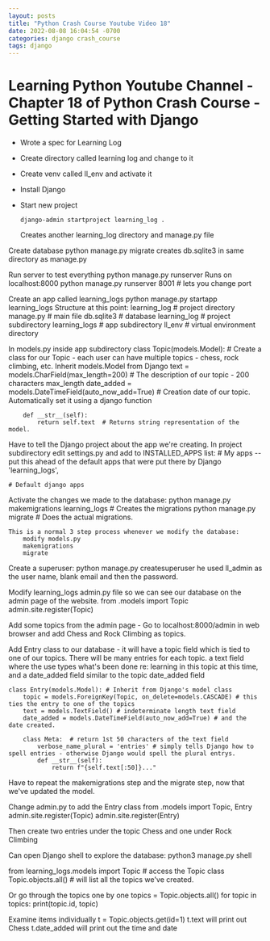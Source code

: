 ```yaml
---
layout: posts
title: "Python Crash Course Youtube Video 18"
date: 2022-08-08 16:04:54 -0700
categories: django crash_course
tags: django
---
```


# Learning Python Youtube Channel - Chapter 18 of Python Crash Course - Getting Started with Django

* Wrote a spec for Learning Log
* Create directory called learning log and change to it
* Create venv called ll_env and activate it

* Install Django

* Start new project
    
    ```
    django-admin startproject learning_log .
    ```

    Creates another learning_log directory and manage.py file

Create database
    python manage.py migrate
        creates db.sqlite3 in same directory as manage.py

Run server to test everything
    python manage.py runserver
        Runs on localhost:8000
    python manage.py runserver 8001 # lets you change port

Create an app called learning_logs
    python manage.py startapp learning_logs
        Structure at this point:
            learning_log # project directory
                manage.py # main file
                db.sqlite3 # database
                learning_log # project subdirectory
                learning_logs # app subdirectory
                ll_env # virtual environment directory

In models.py inside app subdirectory
    class Topic(models.Model):  # Create a class for our Topic - each user can have multiple topics - chess, rock climbing, etc. Inherit models.Model from Django
        text = models.CharField(max_length=200)  # The description of our topic - 200 characters max_length
        date_added = models.DateTimeField(auto_now_add=True) # Creation date of our topic. Automatically set it using a django function

        def __str__(self):
            return self.text  # Returns string representation of the model.

Have to tell the Django project about the app we're creating. In project subdirectory edit settings.py and add to INSTALLED_APPS list:
    # My apps -- put this ahead of the default apps that were put there by Django
    'learning_logs',

    # Default django apps

Activate the changes we made to the database:
    python manage.py makemigrations learning_logs  # Creates the migrations
    python manage.py migrate # Does the actual migrations.

    This is a normal 3 step process whenever we modify the database:
        modify models.py
        makemigrations
        migrate

Create a superuser:
    python manage.py createsuperuser
        he used ll_admin as the user name, blank email and then the password.

Modify learning_logs admin.py file so we can see our database on the admin page of the website.
    from .models import Topic
    admin.site.register(Topic)

Add some topics from the admin page -
    Go to localhost:8000/admin in web browser and add Chess and Rock Climbing as topics.

Add Entry class to our database - it will have a topic field which is tied to one of our topics. There will be many entries for each topic.
    a text field where the use types what's been done re: learning in this topic at this time, and a date_added field similar to the topic date_added field

    class Entry(models.Model): # Inherit from Django's model class
        topic = models.ForeignKey(Topic, on_delete=models.CASCADE) # this ties the entry to one of the topics
        text = models.TextField() # indeterminate length text field
        date_added = models.DateTimeField(auto_now_add=True) # and the date created.

        class Meta:  # return 1st 50 characters of the text field
            verbose_name_plural = 'entries' # simply tells Django how to spell entries - otherwise Django would spell the plural entrys.
            def __str__(self):
                return f"{self.text[:50]}..."

Have to repeat the makemigrations step and the migrate step, now that we've updated the model.

Change admin.py to add the Entry class
    from .models import Topic, Entry
    admin.site.register(Topic)
    admin.site.register(Entry)

Then create two entries under the topic Chess and one under Rock Climbing

Can open Django shell to explore the database:
python3 manage.py shell

from learning_logs.models import Topic  # access the Topic class
Topic.objects.all()  # will list all the topics we've created.

Or go through the topics one by one
topics = Topic.objects.all()
for topic in topics:
    print(topic.id, topic)

Examine items individually
t = Topic.objects.get(id=1)
t.text will print out Chess
t.date_added will print out the time and date
